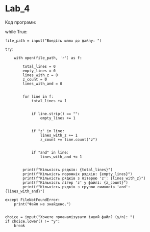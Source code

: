# Lab_4
Код програми:

while True:
    
    file_path = input("Введіть шлях до файлу: ")

    try:
      
        with open(file_path, 'r') as f:
            
            total_lines = 0
            empty_lines = 0
            lines_with_z = 0
            z_count = 0
            lines_with_and = 0

           
            for line in f:
                total_lines += 1

               
                if line.strip() == "":
                    empty_lines += 1

               
                if "z" in line:
                    lines_with_z += 1
                    z_count += line.count("z")

               
                if "and" in line:
                    lines_with_and += 1

          
            print(f"Кількість рядків: {total_lines}")
            print(f"Кількість порожніх рядків: {empty_lines}")
            print(f"Кількість рядків з літерою 'z': {lines_with_z}")
            print(f"Кількість літер 'z' у файлі: {z_count}")
            print(f"Кількість рядків з групою символів 'and': {lines_with_and}")

    except FileNotFoundError:
        print("Файл не знайдено.")

  
    choice = input("Хочете проаналізувати інший файл? (y/n): ")
    if choice.lower() != "y":
        break
